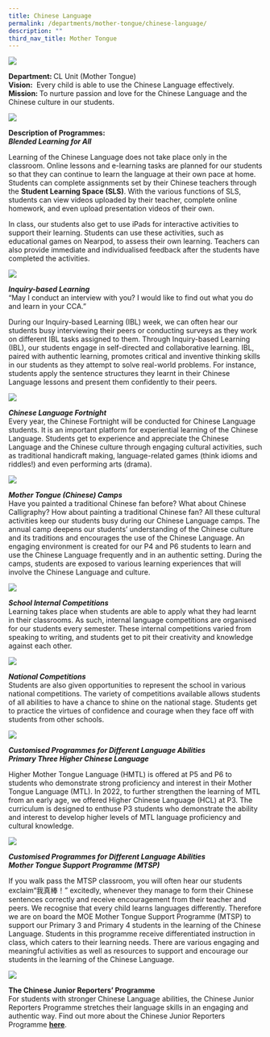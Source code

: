 ```yaml
---
title: Chinese Language
permalink: /departments/mother-tongue/chinese-language/
description: ""
third_nav_title: Mother Tongue
---
```

![](/images/CL-11-Oct2.png)

<p><strong>Department:&nbsp;</strong>CL Unit (Mother Tongue)<br><strong>Vision:</strong>&nbsp; Every child is able to use the Chinese Language effectively.<br><strong>Mission:&nbsp;</strong>To nurture passion and love for the Chinese Language and the Chinese culture in our students.</p>

![](/images/Picture-1.jpg)

<p><strong>Description of Programmes:<br /></strong><strong><em>Blended Learning for All</em></strong></p>
<p>Learning of the Chinese Language does not take place only in the classroom. Online lessons and e-learning tasks are planned for our students so that they can continue to learn the language at their own pace at home. Students can complete assignments set by their Chinese teachers through the&nbsp;<strong>Student Learning Space (SLS)</strong>. With the various functions of SLS, students can view videos uploaded by their teacher, complete online homework, and even upload presentation videos of their own.</p>
<p>In class, our students also get to use iPads for interactive activities to support their learning. Students can use these activities, such as educational games on Nearpod, to assess their own learning. Teachers can also provide immediate and individualised feedback after the students have completed the activities.</p>

![](/images/chinese1.png)

<p><strong><em>Inquiry-based Learning<br /></em></strong>&ldquo;May I conduct an interview with you? I would like to find out what you do and learn in your CCA.&rdquo;&nbsp;</p>
<p>During our Inquiry-based Learning (IBL) week, we can often hear our students busy interviewing their peers or conducting surveys as they work on different IBL tasks assigned to them. Through Inquiry-based Learning (IBL), our students engage in self-directed and collaborative learning. IBL, paired with authentic learning, promotes critical and inventive thinking skills in our students as they attempt to solve real-world problems. For instance, students apply the sentence structures they learnt in their Chinese Language lessons and present them confidently to their peers.</p>

![](/images/chinese2.png)

<p><strong><em>Chinese Language Fortnight<br /></em></strong>Every year, the Chinese Fortnight will be conducted for Chinese Language students. It is an important platform for experiential learning of the Chinese Language. Students get to experience and appreciate the Chinese Language and the Chinese culture through engaging cultural activities, such as traditional handicraft making, language-related games (think&nbsp;idioms and riddles!) and even performing arts (drama).</p>

![](/images/CL-Fortnight-2-2048x1536.jpg)

<p><strong><em>Mother Tongue (Chinese) Camps<br /></em></strong>Have you painted a traditional Chinese fan before? What about Chinese Calligraphy?&nbsp;How about painting a traditional Chinese fan? All these cultural activities keep our students busy during our Chinese Language camps. The annual camp deepens our students&rsquo; understanding of the Chinese culture and its traditions and encourages the use of the Chinese Language. An engaging environment is created for our P4 and P6 students to learn and use the Chinese Language frequently and in an authentic setting. During the camps, students are exposed to various learning experiences that will involve the Chinese Language and culture.</p>

![](/images/chinese3.png)

<p><strong><em>School Internal Competitions<br /></em></strong>Learning takes place when students are able to apply what they had learnt in their classrooms. As such, internal language competitions are organised for our students every semester. These internal competitions varied from speaking to writing, and students get to pit their creativity and knowledge against each other.</p>

![](/images/chinese4.png)

<p><strong><em>National Competitions<br /></em></strong>Students are also given opportunities to represent the school in various national competitions. The variety of competitions available allows students of all abilities to have a chance to shine on the national stage. Students get to practice the virtues of confidence and courage when they face off with students from other schools.</p>

![](/images/chinese5.png)

<p><strong><em>Customised Programmes for Different Language Abilities<br /></em></strong><strong><em>Primary Three Higher Chinese Language&nbsp;</em></strong></p>
<p>Higher Mother Tongue Language (HMTL) is offered at P5 and P6 to students who demonstrate strong proficiency and interest in their Mother Tongue Language (MTL). In 2022, to further strengthen the learning of MTL from an early age, we offered Higher Chinese Language (HCL) at P3.&nbsp;The curriculum is designed to enthuse P3 students who demonstrate the ability and interest to develop higher levels of MTL language proficiency and cultural knowledge.&nbsp;</p>

![](/images/chinese6.png)

<p><strong><em>Customised Programmes for Different Language Abilities<br /></em></strong><strong><em>Mother Tongue Support Programme (MTSP)</em></strong></p>
<p>If you walk pass the MTSP classroom, you will often hear our students exclaim&ldquo;我真棒！&rdquo; excitedly, whenever they manage to form their Chinese sentences correctly and receive encouragement from their teacher and peers. We recognise that every child learns languages differently. Therefore we are on board the MOE Mother Tongue Support Programme (MTSP) to support our Primary 3 and Primary 4 students in the learning of the Chinese Language. Students in this programme receive differentiated instruction in class, which caters to their learning needs. There are various engaging and meaningful activities as well as resources to support and encourage our students in the learning of the Chinese Language.</p>

![](/images/MTSP-1-1024x616.jpg)

<p><strong>The Chinese Junior Reporters&rsquo; Programme<br /></strong>For students with stronger Chinese Language abilities, the Chinese Junior Reporters Programme stretches their language skills in an engaging and authentic way. Find out more about the Chinese Junior Reporters Programme&nbsp;<a href="https://blangahrisepri.moe.edu.sg/our-distinctive-programmes/chinese-junior-reporters/"><strong>here</strong></a>.</p>